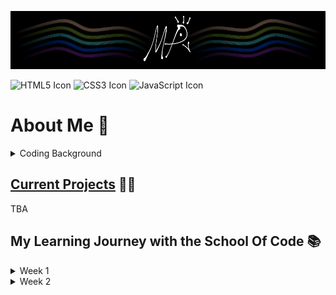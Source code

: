 ![My profile banner, which is a simplified black and white peacock with gold, green, teal, blue, and purple ribbons flanking it.](MyBanner.png)

<p>
<img src="https://cdn.jsdelivr.net/gh/devicons/devicon@latest/icons/html5/html5-original.svg" alt="HTML5 Icon" display=inline width="25%" height="auto"/>
<img src="https://cdn.jsdelivr.net/gh/devicons/devicon@latest/icons/css3/css3-original.svg" alt="CSS3 Icon" display=inline width="25%" height="auto"/>
<img src="https://cdn.jsdelivr.net/gh/devicons/devicon@latest/icons/javascript/javascript-original.svg" alt="JavaScript Icon" display=inline width="25%" height="auto"/>
</p>

# **About Me** 🦚

<details>

<summary> Coding Background </summary>

<br>
  
I began my journey into coding in April 2024, where I started learning Python to make video games. Using mainly Enki, Mimo, and Sololearn, I spent a couple of hours a day learning about Python, getting my first exposure to primitive and complex data types, mutables and immutables, "for" and "while" loops, and the general control flow of code. Beyond my declining work as a transcriptionist, I finally had some solid structure back in my life, but it still felt like I was going through the motions; I internalised what I was reading and typing, but I didn't have a way to gauge the effectiveness of my self-learning, or know what path to go down. My attention shifted away from my pipedream of making my own, commercially-successful, award-winning unicorn of a video game, and instead towards a more feasible, sustainable route towards becoming a web developer or software engineer.

Of course, I had lots of questions for myself:

* _"Am I more suited to be a back-end developer? Front-end?_
* _Can I hack it as a full-stack developer?_
* _What are my strengths and weaknesses as a programmer, and what holes are there in my application of best practices, design, and theory?_
* _How do I approach searching for work within this field without a degree?_
* _How can I prepare myself for interviews?"_

I knew I needed some sort of formal environment to guide me in the right direction, so I googled "free remote coding bootcamps UK", and found the [School Of Code](https://www.schoolofcode.co.uk/). To keep myself accountable, I've kept both a diary and a substantial folder of revision notes, which has instilled a habit and love for documentation. I was also barely eligible for the [Click Start](https://instituteofcoding.org/campaign/click-start/) programme, which allowed me to achieve 20+ soft skills and tech-based certifications from Coursera, and it reaffirmed my decision to try and start a career in software development, or anything else involving creative solutions or interactive entertainment through programming.

I would say that a major reason I applied to a bootcamp rather than solely continuing my self-learning is that I wanted to challenge and enrich my character. I could spend another year or two learning to code by myself, and I might even become very proficient... yet I would have no clue about how to work effectively with others without stepping on a lot of toes, which I've come to learn is an especially important skill. I gather that tech companies want problem-solvers, logisticians, innovators, mediators, and team players more so than juniors who can code in dozens of languages and frameworks, especially in the current climate of AI-assisted solutions.
</details>





## <u>Current Projects</u> 👨‍💻

TBA





## **My Learning Journey with the School Of Code** 📚 ##

<details><summary>Week 1</summary>
  
### *Day 1* ### 

I had a great time getting to know my two team members for this week, as well as gaining an overview of what the bootcamp will entail. I knew it when I applied, but the focus on a growth mindset and group programming for the curriculum seems like the perfect way for me to develop myself not only as a programmer, but as a person. It'll be a long 16 weeks, but I truly believe this bootcamp will change my life for the better.

### *Day 2* ### 

Another productive day at the bootcamp; more reinforcement of the values of a growth mindset and the Imposter Syndrome, headed by guest speaker Ira Rainey from Microsoft. Hearing his story is especially inspiring to me, as it provides me with that hopeful optimism that I can attain a role in tech without having to pursue a degree. We also touched upon GANs, or "Generative Adversarial Networks", with the concept of a Discriminator evaluating and feeding the Generator being an interesting case of recursion. Gandalf AI was our challenge today, and I'm happy to say I reached Level 7, but in turn that's given me questions about the security of AI; it's entirely possible to brute force a decent model with prompts, allowing for private data to become exposed if it's tied to personal AI agents instead of a more generalised model.

### *Day 3* ### 

Lots of valuable learning around branching in GitHub, which is a skill I've neglected; I'm too used to going solo, so it was a welcome challenge. We also applied the AGILE methodology in completely new groups. Notably, I've had a stark change in my behaviour and mindset; I'm becoming more confident, speaking up, and involving myself instead of staying silent. A great example of this was that even after the briefest of introductions with my AGILE team, I was able to adapt and apply myself to our challenge without any mental blocks. It was certainly an intensive learning session, with it being our first 9-to-5 session, but I'm already seeing results.

### *Day 4* ### 

---

### *Day 4* ### 

---

### *Day 5* ### 

---

</details>

<details><summary>Week 2</summary>
  
### *Day 1* ### 

---

### *Day 2* ### 

---

### *Day 3* ### 

---

### *Day 4* ### 

---

### *Day 5* ### 

---

</details>
